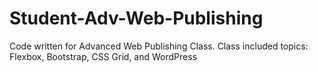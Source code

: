 # Student-Adv-Web-Publishing
Code written for Advanced Web Publishing Class.  Class included topics: Flexbox, Bootstrap, CSS Grid, and WordPress<br> 

